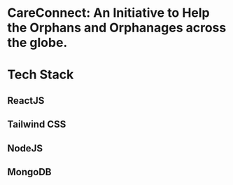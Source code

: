 # CareConnect: An Initiative to Help the Orphans and Orphanages across the globe.

# Tech Stack 
## ReactJS
## Tailwind CSS
## NodeJS
## MongoDB





